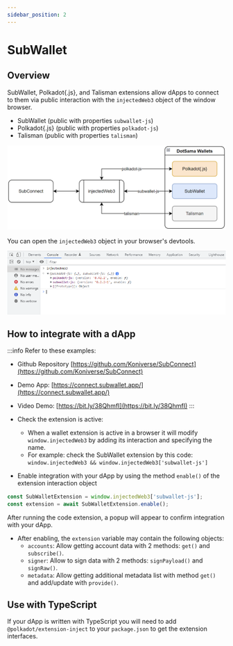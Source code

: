 ```yaml
---
sidebar_position: 2
---
```


# SubWallet

## Overview

SubWallet, Polkadot\{.js\}, and Talisman extensions allow dApps to connect to them via public interaction with the `injectedWeb3` object of the window browser.

- SubWallet (public with properties `subwallet-js`)
- Polkadot\{.js\} (public with properties `polkadot-js`)
- Talisman (public with properties `talisman`)

![20](img/20.png)

You can open the `injectedWeb3` object in your browser's devtools.

![21](img/21.png)

## How to integrate with a dApp

:::info
Refer to these examples:

- Github Repository [https://github.com/Koniverse/SubConnect](https://github.com/Koniverse/SubConnect)

- Demo App: [https://connect.subwallet.app/](https://connect.subwallet.app/)

- Video Demo: [https://bit.ly/38QhmfI](https://bit.ly/38QhmfI)
  :::

- Check the extension is active:
  - When a wallet extension is active in a browser it will modify `window.injectedWeb3` by adding its interaction and specifying the name.
  - For example: check the SubWallet extension by this code: `window.injectedWeb3 && window.injectedWeb3['subwallet-js']`

- Enable integration with your dApp by using the method `enable()` of the extension interaction object

```js
const SubWalletExtension = window.injectedWeb3['subwallet-js'];
const extension = await SubWalletExtension.enable();
```

After running the code extension, a popup will appear to confirm integration with your dApp.

- After enabling, the `extension` variable may contain the following objects:
  - `accounts`: Allow getting account data with 2 methods: `get()` and `subscribe()`.
  - `signer`: Allow to sign data with 2 methods: `signPayload()` and `signRaw()`.
  - `metadata`: Allow getting additional metadata list with method `get()` and add/update with `provide()`.

## Use with TypeScript

If your dApp is written with TypeScript you will need to add `@polkadot/extension-inject` to your `package.json` to get the extension interfaces.
